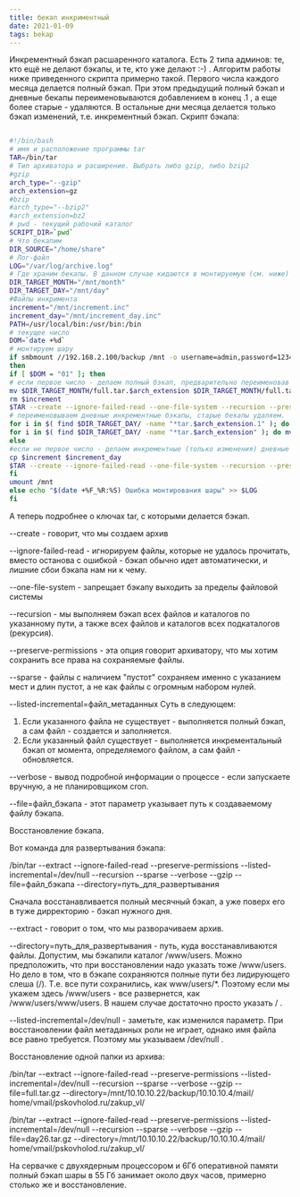```yaml
---
title: бекап инкриментный
date: 2021-01-09
tags: bekap
---
```


Инкрементный бэкап расшаренного каталога.
Есть 2 типа админов: те, кто ещё не делают бэкапы, и те, кто уже делают :-) .
Алгоритм работы ниже приведенного скрипта примерно такой. Первого числа каждого месяца делается полный бэкап. При этом предыдущий полный бэкап и дневные бекапы переименовываются добавлением в конец .1 , а еще более старые - удаляются. В остальные дни месяца делается только бэкап изменений, т.е. инкрементный бэкап.
Скрипт бэкапа:

```bash

#!/bin/bash
# имя и расположение программы tar
TAR=/bin/tar
# Тип архиватора и расширение. Выбрать либо gzip, либо bzip2
#gzip
arch_type="--gzip"
arch_extension=gz
#bzip
#arch_type="--bzip2"
#arch_extension=bz2
# pwd - текущий рабочий каталог
SCRIPT_DIR=`pwd`
# Что бекапим
DIR_SOURCE="/home/share"
# Лог-файл
LOG="/var/log/archive.log"
# Где храним бекапы. В данном случае кидаются в монтируемую (см. ниже) расшаренную папку компьютера под виндовс.
DIR_TARGET_MONTH="/mnt/month"
DIR_TARGET_DAY="/mnt/day"
#Файлы инкримента
increment="/mnt/increment.inc"
increment_day="/mnt/increment_day.inc"
PATH=/usr/local/bin:/usr/bin:/bin
# текущее число
DOM=`date +%d`
# монтируем шару
if smbmount //192.168.2.100/backup /mnt -o username=admin,password=1234
then
if [ $DOM = "01" ]; then
# если первое число - делаем полный бэкап, предварительно переименовав предыдущий месячный бэкап, и удалив его инкремент
mv $DIR_TARGET_MONTH/full.tar.$arch_extension $DIR_TARGET_MONTH/full.tar.$arch_extension.1
rm $increment
$TAR --create --ignore-failed-read --one-file-system --recursion --preserve-permissions --sparse --listed-incremental=$increment $arch_type --verbose --file=$DIR_TARGET_MONTH/full.tar.$arch_extension $DIR_SOURCE
# переименовываем дневные инкрементные бэкапы, старые бекапы удаляем.
for i in $( find $DIR_TARGET_DAY/ -name "*tar.$arch_extension.1" ); do rm -f $i; done
for i in $( find $DIR_TARGET_DAY/ -name "*tar.$arch_extension" ); do mv $i $i.1; done
else
#если не первое число - делаем инкрементные (только изменения) дневные бекапы
cp $increment $increment_day
$TAR --create --ignore-failed-read --one-file-system --recursion --preserve-permissions --sparse --listed-incremental=$increment_day $arch_type --verbose --file $DIR_TARGET_DAY/day$DOM.tar.$arch_extension $DIR_SOURCE
fi
umount /mnt
else echo "$(date +%F_%R:%S) Ошибка монтирования шары" >> $LOG
fi

```

А теперь подробнее о ключах tar, с которыми делается бэкап.

--create - говорит, что мы создаем архив

--ignore-failed-read - игнорируем файлы, которые не удалось прочитать, вместо останова с ошибкой - бэкап обычно идет автоматически, и лишние сбои бэкапа нам ни к чему.

--one-file-system - запрещает бэкапу выходить за пределы файловой системы

--recursion - мы выполняем бэкап всех файлов и каталогов по указанному пути, а также всех файлов и каталогов всех подкаталогов (рекурсия).

--preserve-permissions - эта опция говорит архиватору, что мы хотим сохранить все права на сохраняемые файлы.

--sparse - файлы с наличием "пустот" сохраняем именно с указанием мест и длин пустот, а не как файлы с огромным набором нулей.

--listed-incremental=файл_метаданных Суть в следующем:

1. Если указанного файла не существует - выполняется полный бэкап, а сам файл - создается и заполняется.
2. Если указанный файл существует - выполняется инкрементальный бэкап от момента, определяемого файлом, а сам файл - обновляется.

--verbose - вывод подробной информации о процессе - если запускаете вручную, а не планировщиком cron.

--file=файл_бэкапа - этот параметр указывает путь к создаваемому файлу бэкапа.


Восстановление бэкапа.

Вот команда для развертывания бэкапа:

/bin/tar --extract --ignore-failed-read --preserve-permissions --listed-incremental=/dev/null --recursion --sparse --verbose --gzip --file=файл_бэкапа --directory=путь_для_развертывания

Сначала восстанавливается полный месячный бэкап, а уже поверх его в туже дирректорию - бэкап нужного дня.

--extract - говорит о том, что мы разворачиваем архив.

--directory=путь_для_развертывания - путь, куда восстанавливаются файлы. Допустим, мы бэкапили каталог /www/users. Можно предположить, что при восстановлении надо указать тоже /www/users. Но дело в том, что в бэкапе сохраняются полные пути без лидирующего слеша (/). Т.е. все пути сохранились, как www/users/*. Поэтому если мы укажем здесь /www/users - все развернется, как /www/users/www/users. В нашем случае достаточно просто указать / .

--listed-incremental=/dev/null - заметьте, как изменился параметр. При восстановлении файл метаданных роли не играет, однако имя файла все равно требуется. Поэтому мы указываем /dev/null .

Восстановление одной папки из архива:

/bin/tar --extract --ignore-failed-read --preserve-permissions --listed-incremental=/dev/null --recursion --sparse --verbose --gzip --file=full.tar.gz --directory=/mnt/10.10.10.22/backup/10.10.10.4/mail/ home/vmail/pskovholod.ru/zakup_vl/

/bin/tar --extract --ignore-failed-read --preserve-permissions --listed-incremental=/dev/null --recursion --sparse --verbose --gzip --file=day26.tar.gz --directory=/mnt/10.10.10.22/backup/10.10.10.4/mail/ home/vmail/pskovholod.ru/zakup_vl/

На сервачке с двухядерным процессором и 6Гб оперативной памяти полный бэкап шары в 55 Гб занимает около двух часов, примерно столько же и восстановление.
